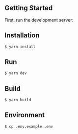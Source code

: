 ## Getting Started

First, run the development server:

## Installation

```bash
$ yarn install
```

## Run

```bash
$ yarn dev
```

## Build

```bash
$ yarn build
```

## Environment

```bash
$ cp .env.example .env
```

```

```
